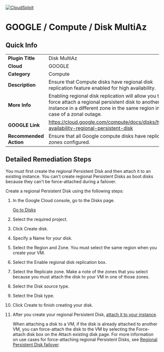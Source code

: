 [![CloudSploit](https://cloudsploit.com/img/logo-new-big-text-100.png "CloudSploit")](https://cloudsploit.com)

# GOOGLE / Compute / Disk MultiAz

## Quick Info

| | |
|-|-|
| **Plugin Title** | Disk MultiAz |
| **Cloud** | GOOGLE |
| **Category** | Compute |
| **Description** |Ensure that Compute disks have regional disk replication feature enabled for high availability.|
| **More Info** | Enabling regional disk replication will allow you to force attach a regional persistent disk to another VM instance in a different zone in the same region in case of a zonal outage. |
| **GOOGLE Link** | https://cloud.google.com/compute/docs/disks/high-availability-regional-persistent-disk |
| **Recommended Action** | Ensure that all Google compute disks have replica zones configured. |

## Detailed Remediation Steps
You must first create the regional Persistent Disk and then attach it to an existing instance. You can't create regional Persistent Disks as boot disks because they can't be force-attached during a failover.

Create a regional Persistent Disk using the following steps:

1.  In the Google Cloud console, go to the Disks page.

    [Go to Disks](https://console.cloud.google.com/compute/disks)

2.  Select the required project.

3.  Click Create disk.

4.  Specify a Name for your disk.

5.  Select the Region and Zone. You must select the same region when you create your VM.

6.  Select the Enable regional disk replication box.

7.  Select the Replicate zone. Make a note of the zones that you select because you must attach the disk to your VM in one of those zones.

8.  Select the Disk source type.

9.  Select the Disk type.

10. Click Create to finish creating your disk.

11. After you create your regional Persistent Disk, [attach it to your instance](https://cloud.google.com/compute/docs/disks/add-persistent-disk#create_disk).
    
    When attaching a disk to a VM, if the disk is already attached to another VM, you can force-attach the disk to the VM by selecting the Force-attach disk box on the Attach existing disk page. For more information on use cases for force-attaching regional Persistent Disks, see [Regional Persistent Disk failover](https://cloud.google.com/compute/docs/disks/repd-failover).
